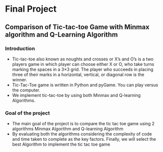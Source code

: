 # Final Project
## Comparison of Tic-tac-toe Game with Minmax algorithm and Q-Learning Algorithm
### Introduction

*	Tic-tac-toe also known as noughts and crosses or X’s and O’s is a two players game in which player can choose either X or O, who take turns marking the spaces in a 3×3 grid. The player who succeeds in placing three of their marks in a horizontal, vertical, or diagonal row is the winner.
* Tic-Tac-Toe game is written in Python and pyGame. You can play versus the computer.
*	We implement tic-tac-toe by using both Minmax and Q-learning Algorithms.

### Goal of the project
*	The main goal of the project is to compare the tic tac toe game using 2 algorithms
Minmax Algorithm and Q-learning Algorithm
*	By evaluating both the algorithms considering the complexity of code and time taken to complete as the key factors. Finally, we will select the best Algorithm to implement the tic tac toe game

